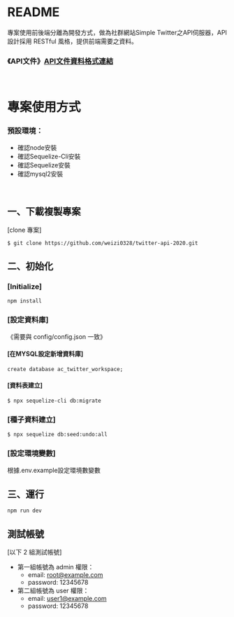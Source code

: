 # README

專案使用前後端分離為開發方式，做為社群網站Simple Twitter之API伺服器，API設計採用 RESTful 風格，提供前端需要之資料。

### 《API文件》<a href="https://docs.google.com/document/d/1ZPWK4DC5clLwaztv7IsGnENtYoDlPLDM93h_HO-Yat8/edit#heading=h.b6hco155xfw">API文件資料格式連結</a>

<p>&nbsp;</p>

# 專案使用方式

### 預設環境：
<ul>
<li>確認node安裝</li>
<li>確認Sequelize-Cli安裝</li>
<li>確認Sequelize安裝</li>
<li>確認mysql2安裝</li>
</ul>

<p>&nbsp;</p>

## 一、下載複製專案

[clone 專案]

```
$ git clone https://github.com/weizi0328/twitter-api-2020.git
```

## 二、初始化

### [Initialize]

```
npm install
```

### [設定資料庫]
《需要與 config/config.json 一致》

#### [在MYSQL設定新增資料庫]
```
create database ac_twitter_workspace;
```

#### [資料表建立]
```
$ npx sequelize-cli db:migrate
```

### [種子資料建立]
```
$ npx sequelize db:seed:undo:all
```

### [設定環境變數]
根據.env.example設定環境數變數


## 三、運行
```
npm run dev
```

## 測試帳號
[以下 2 組測試帳號]
* 第一組帳號為 admin 權限：
  * email: root@example.com
  * password: 12345678
* 第二組帳號為 user 權限：
  * email: user1@example.com
  * password: 12345678
